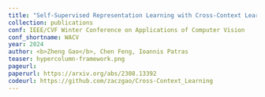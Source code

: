 ```yaml
---
title: "Self-Supervised Representation Learning with Cross-Context Learning between Global and Hypercolumn Features"
collection: publications
conf: IEEE/CVF Winter Conference on Applications of Computer Vision
conf_shortname: WACV
year: 2024
author: <b>Zheng Gao</b>, Chen Feng, Ioannis Patras
teaser: hypercolumn-framework.png
pageurl: 
paperurl: https://arxiv.org/abs/2308.13392
codeurl: https://github.com/zaczgao/Cross-Context_Learning
---
```

